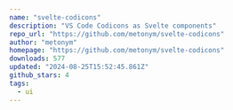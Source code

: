 ```yaml
---
name: "svelte-codicons"
description: "VS Code Codicons as Svelte components"
repo_url: "https://github.com/metonym/svelte-codicons"
author: "metonym"
homepage: "https://github.com/metonym/svelte-codicons"
downloads: 577
updated: "2024-08-25T15:52:45.861Z"
github_stars: 4
tags: 
  - ui
---
```

